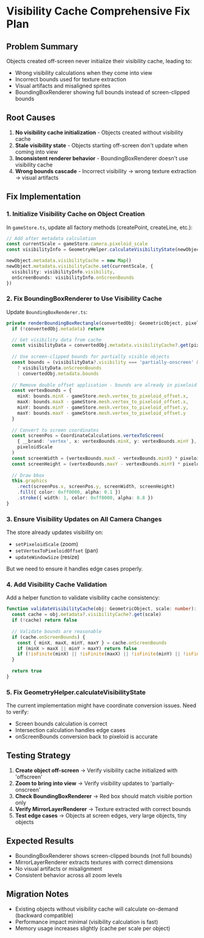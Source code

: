 # Visibility Cache Comprehensive Fix Plan

## Problem Summary

Objects created off-screen never initialize their visibility cache, leading to:
- Wrong visibility calculations when they come into view
- Incorrect bounds used for texture extraction
- Visual artifacts and misaligned sprites
- BoundingBoxRenderer showing full bounds instead of screen-clipped bounds

## Root Causes

1. **No visibility cache initialization** - Objects created without visibility cache
2. **Stale visibility state** - Objects starting off-screen don't update when coming into view
3. **Inconsistent renderer behavior** - BoundingBoxRenderer doesn't use visibility cache
4. **Wrong bounds cascade** - Incorrect visibility → wrong texture extraction → visual artifacts

## Fix Implementation

### 1. Initialize Visibility Cache on Object Creation

In `gameStore.ts`, update all factory methods (createPoint, createLine, etc.):

```typescript
// Add after metadata calculation
const currentScale = gameStore.camera.pixeloid_scale
const visibilityInfo = GeometryHelper.calculateVisibilityState(newObject, currentScale)

newObject.metadata.visibilityCache = new Map()
newObject.metadata.visibilityCache.set(currentScale, {
  visibility: visibilityInfo.visibility,
  onScreenBounds: visibilityInfo.onScreenBounds
})
```

### 2. Fix BoundingBoxRenderer to Use Visibility Cache

Update `BoundingBoxRenderer.ts`:

```typescript
private renderBoundingBoxRectangle(convertedObj: GeometricObject, pixeloidScale: number): void {
  if (!convertedObj.metadata) return

  // Get visibility data from cache
  const visibilityData = convertedObj.metadata.visibilityCache?.get(pixeloidScale)
  
  // Use screen-clipped bounds for partially visible objects
  const bounds = (visibilityData?.visibility === 'partially-onscreen' && visibilityData?.onScreenBounds)
    ? visibilityData.onScreenBounds
    : convertedObj.metadata.bounds
    
  // Remove double offset application - bounds are already in pixeloid space
  const vertexBounds = {
    minX: bounds.minX - gameStore.mesh.vertex_to_pixeloid_offset.x,
    maxX: bounds.maxX - gameStore.mesh.vertex_to_pixeloid_offset.x,
    minY: bounds.minY - gameStore.mesh.vertex_to_pixeloid_offset.y,
    maxY: bounds.maxY - gameStore.mesh.vertex_to_pixeloid_offset.y
  }
  
  // Convert to screen coordinates
  const screenPos = CoordinateCalculations.vertexToScreen(
    { __brand: 'vertex', x: vertexBounds.minX, y: vertexBounds.minY },
    pixeloidScale
  )
  const screenWidth = (vertexBounds.maxX - vertexBounds.minX) * pixeloidScale
  const screenHeight = (vertexBounds.maxY - vertexBounds.minY) * pixeloidScale
  
  // Draw bbox
  this.graphics
    .rect(screenPos.x, screenPos.y, screenWidth, screenHeight)
    .fill({ color: 0xff0000, alpha: 0.1 })
    .stroke({ width: 1, color: 0xff0000, alpha: 0.8 })
}
```

### 3. Ensure Visibility Updates on All Camera Changes

The store already updates visibility on:
- `setPixeloidScale` (zoom)
- `setVertexToPixeloidOffset` (pan)
- `updateWindowSize` (resize)

But we need to ensure it handles edge cases properly.

### 4. Add Visibility Cache Validation

Add a helper function to validate visibility cache consistency:

```typescript
function validateVisibilityCache(obj: GeometricObject, scale: number): boolean {
  const cache = obj.metadata?.visibilityCache?.get(scale)
  if (!cache) return false
  
  // Validate bounds are reasonable
  if (cache.onScreenBounds) {
    const { minX, maxX, minY, maxY } = cache.onScreenBounds
    if (minX > maxX || minY > maxY) return false
    if (!isFinite(minX) || !isFinite(maxX) || !isFinite(minY) || !isFinite(maxY)) return false
  }
  
  return true
}
```

### 5. Fix GeometryHelper.calculateVisibilityState

The current implementation might have coordinate conversion issues. Need to verify:
- Screen bounds calculation is correct
- Intersection calculation handles edge cases
- onScreenBounds conversion back to pixeloid is accurate

## Testing Strategy

1. **Create object off-screen** → Verify visibility cache initialized with 'offscreen'
2. **Zoom to bring into view** → Verify visibility updates to 'partially-onscreen'
3. **Check BoundingBoxRenderer** → Red box should match visible portion only
4. **Verify MirrorLayerRenderer** → Texture extracted with correct bounds
5. **Test edge cases** → Objects at screen edges, very large objects, tiny objects

## Expected Results

- BoundingBoxRenderer shows screen-clipped bounds (not full bounds)
- MirrorLayerRenderer extracts textures with correct dimensions
- No visual artifacts or misalignment
- Consistent behavior across all zoom levels

## Migration Notes

- Existing objects without visibility cache will calculate on-demand (backward compatible)
- Performance impact minimal (visibility calculation is fast)
- Memory usage increases slightly (cache per scale per object)